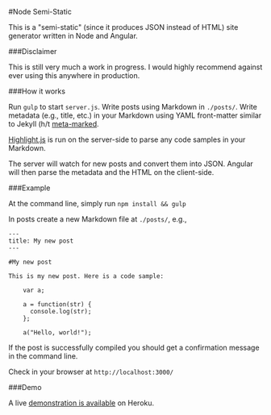 #Node Semi-Static

This is a "semi-static" (since it produces JSON instead of HTML) site generator written in Node and Angular.

###Disclaimer

This is still very much a work in progress. I would highly recommend against ever using this anywhere in production.

###How it works

Run ```gulp``` to start ```server.js```. Write posts using Markdown in ```./posts/```.  Write metadata (e.g., title, etc.) in your Markdown using YAML front-matter similar to Jekyll (h/t [meta-marked](https://github.com/j201/meta-marked/).

[Highlight.js](https://github.com/isagalaev/highlight.js) is run on the server-side to parse any code samples in your Markdown.

The server will watch for new posts and convert them into JSON.  Angular will then parse the metadata and the HTML on the client-side.

###Example

At the command line, simply run ```npm install && gulp```

In posts create a new Markdown file at ```./posts/```, e.g.,

    ---
    title: My new post
    ---

    #My new post

    This is my new post. Here is a code sample:

        var a;

        a = function(str) {
          console.log(str);
        };

        a("Hello, world!");

If the post is successfully compiled you should get a confirmation message in the command line.

Check in your browser at ```http://localhost:3000/```

###Demo

A live [demonstration is available](https://salty-gorge-5722.herokuapp.com/) on Heroku.